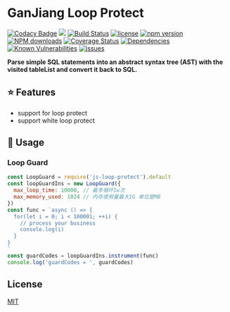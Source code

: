 # GanJiang Loop Protect

[![Codacy Badge](https://api.codacy.com/project/badge/Grade/dff0b2ee1b964d2d88fe6947c4f5c649)](https://app.codacy.com/app/taozhi8833998/loop-protect?utm_source=github.com&utm_medium=referral&utm_content=taozhi8833998/loop-protect&utm_campaign=Badge_Grade_Dashboard)
[![](https://img.shields.io/badge/Powered%20by-ganjiang-brightgreen.svg)](https://github.com/taozhi8833998/loop-protect)
[![Build Status](https://travis-ci.org/taozhi8833998/loop-protect.svg?branch=master)](https://travis-ci.org/taozhi8833998/loop-protect)
[![license](https://img.shields.io/badge/license-MIT-blue.svg)](https://github.com/taozhi8833998/loop-protect/blob/master/LICENSE)
[![npm version](https://badge.fury.io/js/js-loop-protect.svg)](https://badge.fury.io/js/js-loop-protect)
[![NPM downloads](http://img.shields.io/npm/dm/js-loop-protect.svg?style=flat-square)](http://www.npmtrends.com/js-loop-protect)
[![Coverage Status](https://coveralls.io/repos/github/taozhi8833998/loop-protect/badge.svg?branch=master)](https://coveralls.io/github/taozhi8833998/loop-protect?branch=master)
[![Dependencies](https://img.shields.io/david/taozhi8833998/loop-protect.svg)](https://img.shields.io/david/taozhi8833998/loop-protect)
[![Known Vulnerabilities](https://snyk.io/test/github/taozhi8833998/loop-protect/badge.svg?targetFile=package.json)](https://snyk.io/test/github/taozhi8833998/loop-protect?targetFile=package.json)
[![issues](https://img.shields.io/github/issues/taozhi8833998/loop-protect.svg)](https://github.com/taozhi8833998/loop-protect/issues)

**Parse simple SQL statements into an abstract syntax tree (AST) with the visited tableList and convert it back to SQL.**

## :star: Features

  - support for loop protect
  - support white loop protect

## :rocket: Usage

### Loop Guard

```javascript
const LoopGuard = require('js-loop-protect').default
const loopGuardIns = new LoopGuard({
  max_loop_time: 10000, // 最多循环1w次
  max_memory_used: 1024 // 内存使用量最大1G 单位是MB
})
const func = `async () => {
  for(let i = 0; i < 100001; ++i) {
    // process your business
    console.log(i)
  }
}
`
const guardCodes = loopGuardIns.instrument(func)
console.log('guardCodes = ', guardCodes)
```

## License

[MIT](LICENSE)
